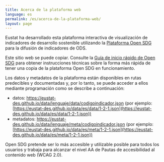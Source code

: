 ```yaml
---
title: Acerca de la plataforma web
language: es
permalink: /es/acerca-de-la-plataforma-web/
layout: page
---
```


Eustat ha desarrollado esta plataforma interactiva de visualización de indicadores de desarrollo sostenible utilizando la [Plataforma Open SDG](https://open-sdg.readthedocs.io/en/latest/quick-start/) para la difusión de indicadores de ODS.

Este sitio web se puede copiar. Consulte la [Guía de inicio rápido de Open SDG](https://open-sdg.readthedocs.io/en/latest/quick-start/) para obtener instrucciones técnicas sobre la forma más rápida de tener una copia de la plataforma Open SDG en funcionamiento.

Los datos y metadatos de la plataforma están disponibles en rutas predecibles y documentadas y, por lo tanto, se puede acceder a ellos mediante programación como se describe a continuación:

-	datos: https://eustat-des.github.io/data/lenguaje/data/codigoindicador.json (por ejemplo: [https://eustat-des.github.io/data/es/data/1-2-1.json](https://eustat-des.github.io/data/es/data/1-2-1.json))
-	metadatos: https://eustat-des.github.io/data/lenguaje/meta/codigoindicador.json (por ejemplo: [https://eustat-des.github.io/data/es/meta/1-2-1.json](https://eustat-des.github.io/data/es/meta/1-2-1.json))

Open SDG pretende ser lo más accesible y utilizable posible para todos los usuarios y trabaja para alcanzar el nivel AA de Pautas de accesibilidad al contenido web (WCAG 2.0).

